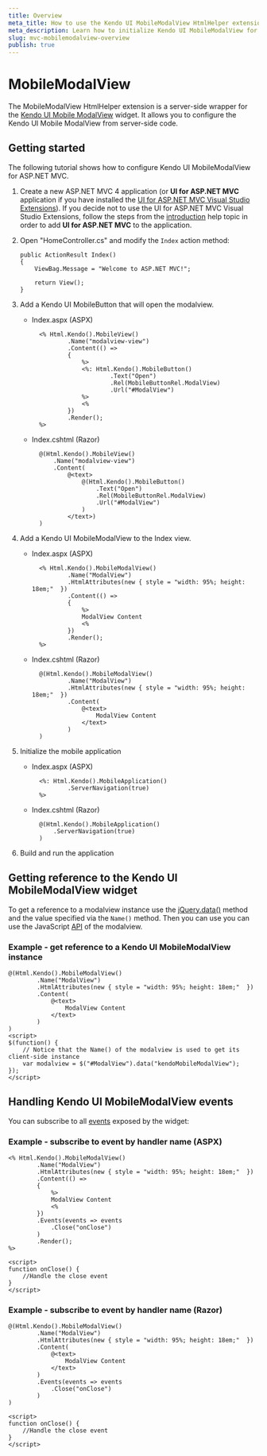 ```yaml
---
title: Overview
meta_title: How to use the Kendo UI MobileModalView HtmlHelper extension, server-side ASP.NET MVC wrapper for Kendo UI Mobile ModalView widget
meta_description: Learn how to initialize Kendo UI MobileModalView for ASP.NET MVC, handle Kendo UI MobileModalView Events, access an existing modalview with MobileModalView HtmlHelper extension documentation.
slug: mvc-mobilemodalview-overview
publish: true
---
```


# MobileModalView

The MobileModalView HtmlHelper extension is a server-side wrapper for the [Kendo UI Mobile ModalView](/kendo-ui/api/mobile/modalview) widget. It allows you to configure the Kendo UI Mobile ModalView
from server-side code.

## Getting started

The following tutorial shows how to configure Kendo UI MobileModalView for ASP.NET MVC.

1.  Create a new ASP.NET MVC 4 application (or **UI for ASP.NET MVC** application if you have installed the [UI for ASP.NET MVC Visual Studio Extensions](/kendo-ui/getting-started/using-kendo-with/aspnet-mvc/introduction#kendo-ui-for-asp.net-mvc-visual-studio-extensions)).
If you decide not to use the UI for ASP.NET MVC Visual Studio Extensions, follow the steps from the [introduction](/kendo-ui/getting-started/using-kendo-with/aspnet-mvc/introduction) help topic in order
to add **UI for ASP.NET MVC** to the application.
1.  Open "HomeController.cs" and modify the `Index` action method:

        public ActionResult Index()
        {
            ViewBag.Message = "Welcome to ASP.NET MVC!";

            return View();
        }
1. Add a Kendo UI MobileButton that will open the modalview.
    - Index.aspx (ASPX)

            <% Html.Kendo().MobileView()
                    .Name("modalview-view")
                    .Content(() =>
                    {
                        %>
                        <%: Html.Kendo().MobileButton()
                                .Text("Open")
                                .Rel(MobileButtonRel.ModalView)
                                .Url("#ModalView")
                        %>
                        <%
                    })
                    .Render();
            %>

    - Index.cshtml (Razor)

            @(Html.Kendo().MobileView()
                .Name("modalview-view")
                .Content(
                    @<text>
                        @(Html.Kendo().MobileButton()
                            .Text("Open")
                            .Rel(MobileButtonRel.ModalView)
                            .Url("#ModalView")
                        )
                    </text>)
            )

1. Add a Kendo UI MobileModalView to the Index view.
    - Index.aspx (ASPX)

            <% Html.Kendo().MobileModalView()
                    .Name("ModalView")
                    .HtmlAttributes(new { style = "width: 95%; height: 18em;"  })
                    .Content(() =>
                    {
                        %>
                        ModalView Content
                        <%
                    })
                    .Render();
            %>

    - Index.cshtml (Razor)

            @(Html.Kendo().MobileModalView()
                    .Name("ModalView")
                    .HtmlAttributes(new { style = "width: 95%; height: 18em;"  })
                    .Content(
                        @<text>
                            ModalView Content
                        </text>
                    )
            )

1. Initialize the mobile application
    - Index.aspx (ASPX)

            <%: Html.Kendo().MobileApplication()
                    .ServerNavigation(true)
            %>

    - Index.cshtml (Razor)

            @(Html.Kendo().MobileApplication()
                .ServerNavigation(true)
            )

1. Build and run the application

## Getting reference to the Kendo UI MobileModalView widget

To get a reference to a modalview instance use the [jQuery.data()](http://api.jquery.com/jQuery.data/) method and the value specified via the `Name()` method.
Then you can use you can use the JavaScript [API](/kendo-ui/api/mobile/modalview#methods) of the modalview.

### Example - get reference to a Kendo UI MobileModalView instance

    @(Html.Kendo().MobileModalView()
            .Name("ModalView")
            .HtmlAttributes(new { style = "width: 95%; height: 18em;"  })
            .Content(
                @<text>
                    ModalView Content
                </text>
            )
    )
    <script>
    $(function() {
        // Notice that the Name() of the modalview is used to get its client-side instance
        var modalview = $("#ModalView").data("kendoMobileModalView");
    });
    </script>


## Handling Kendo UI MobileModalView events

You can subscribe to all [events](/kendo-ui/api/mobile/modalview#events) exposed by the widget:

### Example - subscribe to event by handler name (ASPX)

    <% Html.Kendo().MobileModalView()
            .Name("ModalView")
            .HtmlAttributes(new { style = "width: 95%; height: 18em;"  })
            .Content(() =>
            {
                %>
                ModalView Content
                <%
            })
            .Events(events => events
                .Close("onClose")
            )
            .Render();
    %>

    <script>
    function onClose() {
        //Handle the close event
    }
    </script>


### Example - subscribe to event by handler name (Razor)

    @(Html.Kendo().MobileModalView()
            .Name("ModalView")
            .HtmlAttributes(new { style = "width: 95%; height: 18em;"  })
            .Content(
                @<text>
                    ModalView Content
                </text>
            )
            .Events(events => events
                .Close("onClose")
            )
    )

    <script>
    function onClose() {
        //Handle the close event
    }
    </script>
